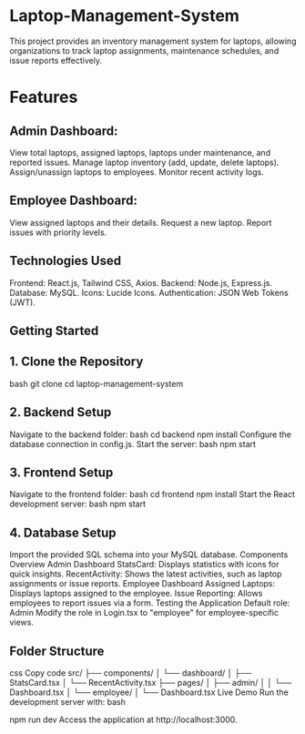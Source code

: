 # Laptop-Management-System
This project provides an inventory management system for laptops, allowing organizations to track laptop assignments, maintenance schedules, and issue reports effectively.

# Features
## Admin Dashboard:
View total laptops, assigned laptops, laptops under maintenance, and reported issues.
Manage laptop inventory (add, update, delete laptops).
Assign/unassign laptops to employees.
Monitor recent activity logs.
## Employee Dashboard:
View assigned laptops and their details.
Request a new laptop.
Report issues with priority levels.
## Technologies Used
Frontend: React.js, Tailwind CSS, Axios.
Backend: Node.js, Express.js.
Database: MySQL.
Icons: Lucide Icons.
Authentication: JSON Web Tokens (JWT).
## Getting Started
## 1. Clone the Repository
bash
git clone <repository-url>
cd laptop-management-system
## 2. Backend Setup
Navigate to the backend folder:
bash
cd backend
npm install
Configure the database connection in config.js.
Start the server:
bash
npm start
## 3. Frontend Setup
Navigate to the frontend folder:
bash
cd frontend
npm install
Start the React development server:
bash
npm start
## 4. Database Setup
Import the provided SQL schema into your MySQL database.
Components Overview
Admin Dashboard
StatsCard: Displays statistics with icons for quick insights.
RecentActivity: Shows the latest activities, such as laptop assignments or issue reports.
Employee Dashboard
Assigned Laptops: Displays laptops assigned to the employee.
Issue Reporting: Allows employees to report issues via a form.
Testing the Application
Default role: Admin
Modify the role in Login.tsx to "employee" for employee-specific views.
## Folder Structure
css
Copy code
src/
├── components/
│   └── dashboard/
│       ├── StatsCard.tsx
│       └── RecentActivity.tsx
├── pages/
│   ├── admin/
│   │   └── Dashboard.tsx
│   └── employee/
│       └── Dashboard.tsx
Live Demo
Run the development server with:
bash

npm run dev
Access the application at http://localhost:3000.
